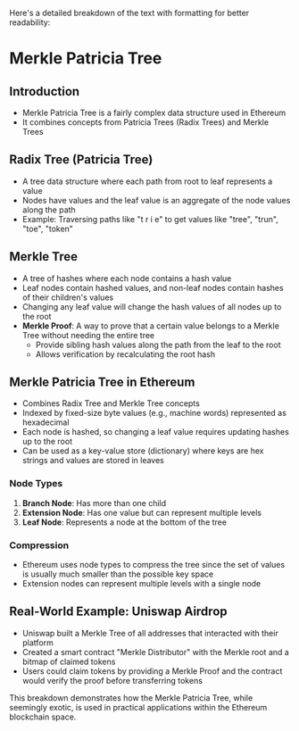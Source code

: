 Here's a detailed breakdown of the text with formatting for better readability:

# Merkle Patricia Tree

## Introduction
- Merkle Patricia Tree is a fairly complex data structure used in Ethereum
- It combines concepts from Patricia Trees (Radix Trees) and Merkle Trees

## Radix Tree (Patricia Tree)
- A tree data structure where each path from root to leaf represents a value
- Nodes have values and the leaf value is an aggregate of the node values along the path
- Example: Traversing paths like "t r i e" to get values like "tree", "trun", "toe", "token"

## Merkle Tree
- A tree of hashes where each node contains a hash value
- Leaf nodes contain hashed values, and non-leaf nodes contain hashes of their children's values
- Changing any leaf value will change the hash values of all nodes up to the root
- **Merkle Proof**: A way to prove that a certain value belongs to a Merkle Tree without needing the entire tree
  - Provide sibling hash values along the path from the leaf to the root
  - Allows verification by recalculating the root hash

## Merkle Patricia Tree in Ethereum
- Combines Radix Tree and Merkle Tree concepts
- Indexed by fixed-size byte values (e.g., machine words) represented as hexadecimal
- Each node is hashed, so changing a leaf value requires updating hashes up to the root
- Can be used as a key-value store (dictionary) where keys are hex strings and values are stored in leaves

### Node Types
1. **Branch Node**: Has more than one child
2. **Extension Node**: Has one value but can represent multiple levels
3. **Leaf Node**: Represents a node at the bottom of the tree

### Compression
- Ethereum uses node types to compress the tree since the set of values is usually much smaller than the possible key space
- Extension nodes can represent multiple levels with a single node

## Real-World Example: Uniswap Airdrop
- Uniswap built a Merkle Tree of all addresses that interacted with their platform
- Created a smart contract "Merkle Distributor" with the Merkle root and a bitmap of claimed tokens
- Users could claim tokens by providing a Merkle Proof and the contract would verify the proof before transferring tokens

This breakdown demonstrates how the Merkle Patricia Tree, while seemingly exotic, is used in practical applications within the Ethereum blockchain space.